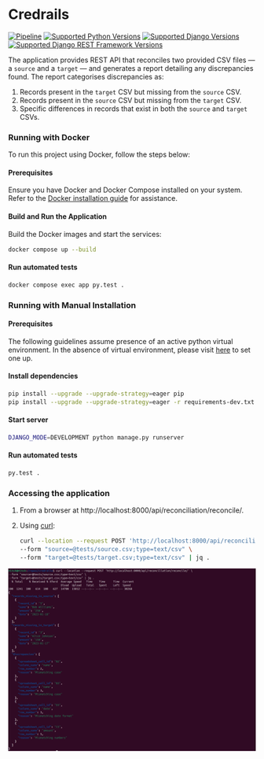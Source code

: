 # Credrails

[![Pipeline](https://github.com/ajharry69/credrails/actions/workflows/pipeline.yml/badge.svg)](https://github.com/ajharry69/credrails/actions/workflows/pipeline.yml)
[![Supported Python Versions](https://img.shields.io/badge/Python-3.10%20%7C%203.11%20%7C%203.12-blue)](https://www.python.org/downloads/)
[![Supported Django Versions](https://img.shields.io/badge/Django-5.2-purple)](https://www.djangoproject.com/download/)
[![Supported Django REST Framework Versions](https://img.shields.io/badge/DRF-3.16-cyan)](https://www.django-rest-framework.org/)

The application provides REST API that reconciles two provided CSV files — a `source` and a `target` — and generates a
report detailing any discrepancies found. The report categorises discrepancies as:

1. Records present in the `target` CSV but missing from the `source` CSV.
2. Records present in the `source` CSV but missing from the `target` CSV.
3. Specific differences in records that exist in both the `source` and `target` CSVs.

### Running with Docker

To run this project using Docker, follow the steps below:

#### Prerequisites

Ensure you have Docker and Docker Compose installed on your system. Refer to
the [Docker installation guide](https://docs.docker.com/get-docker/) for assistance.

#### Build and Run the Application

Build the Docker images and start the services:

```bash
docker compose up --build
```

#### Run automated tests

```bash
docker compose exec app py.test .
```

### Running with Manual Installation

#### Prerequisites

The following guidelines assume presence of an active python virtual environment. In the absence of virtual
environment, please visit [here](https://fastapi.tiangolo.com/virtual-environments/#create-a-project) to set one up.

#### Install dependencies

```bash
pip install --upgrade --upgrade-strategy=eager pip
pip install --upgrade --upgrade-strategy=eager -r requirements-dev.txt
```

#### Start server

```bash
DJANGO_MODE=DEVELOPMENT python manage.py runserver
```

#### Run automated tests

```bash
py.test .
```

### Accessing the application

1. From a browser at http://localhost:8000/api/reconciliation/reconcile/.
2. Using [curl](https://curl.se/):

   ```bash
   curl --location --request POST 'http://localhost:8000/api/reconciliation/reconcile/' \
   --form "source=@tests/source.csv;type=text/csv" \
   --form "target=@tests/target.csv;type=text/csv" | jq .
   ```

![Test output](screenshots/test.png)

